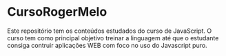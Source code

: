 # CursoRogerMelo
 Este repositório tem os conteúdos estudados do curso de JavaScript.
 O curso tem como principal objetivo treinar a linguagem até que o estudante consiga contruir aplicações WEB com foco no uso do Javascript puro.
